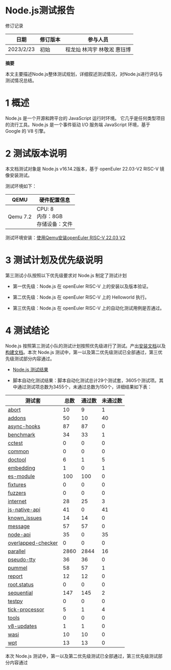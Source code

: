 # Node.js测试报告

修订记录

| 日期      | 修订版本 | 参与人员 |
| --------- | ------- | ------- |
| 2023/2/23 |   初始    | 程龙灿 林鸿宇 林敬淞 惠钰博 |

**摘要**

本文主要描述Node.js整体测试规划，详细叙述测试情况，对Node.js进行评估与测试情况总结。

# 1   概述

Node.js 是一个开源和跨平台的 JavaScript 运行时环境。 它几乎是任何类型项目的流行工具。Node.js 是一个事件驱动 I/O 服务端 JavaScript 环境，基于 Google 的 V8 引擎。

# 2   测试版本说明

本文档测试对象是  Node.js v16.14.2版本，基于 openEuler 22.03-V2 RISC-V 镜像安装测试。

测试环境如下：

| QEMU | 硬件配置信息 |
| ----------------------------------- | ------------------------------------------------------------ 
| Qemu 7.2 | CPU: 8<br />内存：8GB <br />存储设备：文件 |

测试环境安装：[使用Qemu安装openEuler RISC-V 22.03 V2](https://gitee.com/yunxiangluo/openeuler-riscv-2203-v2-test/blob/master/Installation_Book/QEMU/README.md)

# 3   测试计划及优先级说明

第三测试小队按照以下优先级要求对 Node.js 制定了测试计划

- 第一优先级：Node.js 在 openEuler RISC-V 上的安装以及版本验证。

- 第二优先级：Node.js 在 openEuler RISC-V 上的 Helloworld 执行。

- 第三优先级：Node.js 在 openEuler RISC-V 上的自动化测试用例是否通过。

# 4   测试结论

Node.js 按照第三测试小队的测试计划按照优先级进行了测试。产出[安装文档](./test/nodejs%20%E5%AE%89%E8%A3%85%E6%89%8B%E5%86%8C.md)以及[构建文档](./test/%E6%9E%84%E5%BB%BA%E6%89%8B%E5%86%8C.md)。本次 Node.js 测试中，第一以及第二优先级测试已全部通过，第三优先级测试部分内容通过。

- [Node.js 测试结果](./test/Report_nodejs.md)
  
- 脚本自动化测试结果：脚本自动化测试总计29个测试套，3605个测试项。其中通过测试项总数为3455个，未通过总数为150个，详细结果如下表：

| 测试套  | 总数  | 通过数 | 未通过数 |
| ------ | ----- | ----- | ---------|
| [abort](./autotest/abort.md)  | 10    | 9     | 1        |
| [addons](./autotest/addons.md) | 50    | 10    | 40       |
| [async-hooks](./autotest/async-hooks.md) | 87 | 87  | 0        |
| [benchmark](./autotest/benchmark.md) | 34  | 33   | 1        |
| [cctest](./autotest/cctest.md) | 0     | 0     | 0        |
| [common](./autotest/common.md) | 0     | 0     | 0        |
| [doctool](./autotest/doctool.md) | 6    | 1     | 5        |
| [embedding](./autotest/embedding.md) | 1  | 0     | 1        |
| [es-module](./autotest/es-module.md) | 100 | 100  | 0        |
| [fixtures](./autotest/fixtures.md)  | 0   | 0    | 0        |
| [fuzzers](./autotest/fuzzers.md)   | 0   | 0    | 0        |
| [internet](./autotest/internet.md)  | 28  | 25   | 3        |
| [js-native-api](./autotest/js-native-api.md) | 41 | 0 | 41       |
| [known_issues](./autotest/known_issues.md) | 14 | 14 | 0        |
| [message](./autotest/message.md) | 57  | 57     | 0        |
| [node-api](./autotest/node-api.md) | 35 | 0      | 35       |
| [overlapped-checker](./autotest/overlapped-checker.md) | 0  | 0 | 0   |
| [parallel](./autotest/parallel.md) | 2860 | 2844 | 16       |
| [pseudo-tty](./autotest/pseudo-tty.md) | 36 | 36   | 0        |
| [pummel](./autotest/pummel.md)   | 58   | 57   | 1        |
| [report](./autotest/report.md)   | 12   | 12   | 0        |
| [root.status](./autotest/root.status.md) | 0 | 0    | 0        |
| [sequential](./autotest/sequential.md)  | 147 | 145 | 2       |
| [testpy](./autotest/testpy.md)   | 0    | 0    | 0        |
| [tick-processor](./autotest/tick-processor.md) | 5 | 1 | 4        |
| [tools](./autotest/tools.md)    | 0    | 0    | 0        |
| [v8-updates](./autotest/v8-updates.md) | 1  | 1    | 0        |
| [wasi](./autotest/wasi.md)     | 10   | 10   | 0        |
| [wpt](./autotest/wpt.md)      | 13   | 13   | 0        |

本次 Node.js 测试中，第一以及第二优先级测试已全部通过，第三优先级测试部分内容通过